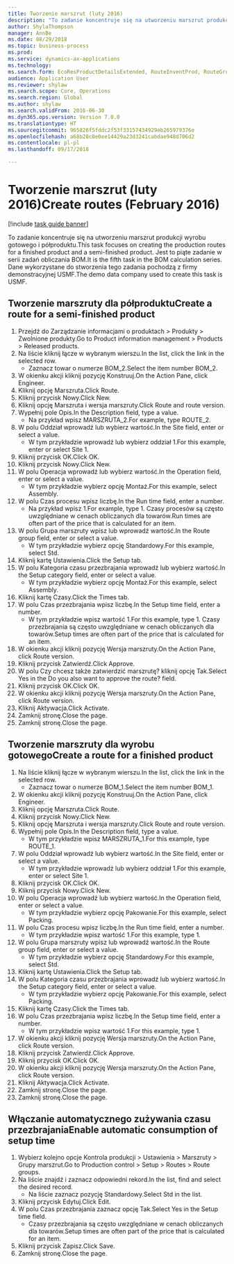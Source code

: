 ```yaml
--- 
title: Tworzenie marszrut (luty 2016)
description: "To zadanie koncentruje się na utworzeniu marszrut produkcji wyrobu gotowego i półproduktu."
author: ShylaThompson
manager: AnnBe
ms.date: 08/29/2018
ms.topic: business-process
ms.prod: 
ms.service: dynamics-ax-applications
ms.technology: 
ms.search.form: EcoResProductDetailsExtended, RouteInventProd, RouteGroup
audience: Application User
ms.reviewer: shylaw
ms.search.scope: Core, Operations
ms.search.region: Global
ms.author: shylaw
ms.search.validFrom: 2016-06-30
ms.dyn365.ops.version: Version 7.0.0
ms.translationtype: HT
ms.sourcegitcommit: 965826f5fddc2f53f33157434929eb265979376e
ms.openlocfilehash: a68b28c0e0ee14429a23d3241cabdae948d706d2
ms.contentlocale: pl-pl
ms.lasthandoff: 09/17/2018

---
```

# <a name="create-routes-february-2016"></a><span data-ttu-id="4ee77-103">Tworzenie marszrut (luty 2016)</span><span class="sxs-lookup"><span data-stu-id="4ee77-103">Create routes (February 2016)</span></span>

[!include [task guide banner](../../includes/task-guide-banner.md)]

<span data-ttu-id="4ee77-104">To zadanie koncentruje się na utworzeniu marszrut produkcji wyrobu gotowego i półproduktu.</span><span class="sxs-lookup"><span data-stu-id="4ee77-104">This task focuses on creating the production routes for a finished product and a semi-finished product.</span></span> <span data-ttu-id="4ee77-105">Jest to piąte zadanie w serii zadań obliczania BOM.</span><span class="sxs-lookup"><span data-stu-id="4ee77-105">It is the fifth task in the BOM calculation series.</span></span> <span data-ttu-id="4ee77-106">Dane wykorzystane do stworzenia tego zadania pochodzą z firmy demonstracyjnej USMF.</span><span class="sxs-lookup"><span data-stu-id="4ee77-106">The demo data company used to create this task is USMF.</span></span>


## <a name="create-a-route-for-a-semi-finished-product"></a><span data-ttu-id="4ee77-107">Tworzenie marszruty dla półproduktu</span><span class="sxs-lookup"><span data-stu-id="4ee77-107">Create a route for a semi-finished product</span></span>
1. <span data-ttu-id="4ee77-108">Przejdź do Zarządzanie informacjami o produktach > Produkty > Zwolnione produkty.</span><span class="sxs-lookup"><span data-stu-id="4ee77-108">Go to Product information management > Products > Released products.</span></span>
2. <span data-ttu-id="4ee77-109">Na liście kliknij łącze w wybranym wierszu.</span><span class="sxs-lookup"><span data-stu-id="4ee77-109">In the list, click the link in the selected row.</span></span>
    * <span data-ttu-id="4ee77-110">Zaznacz towar o numerze BOM_2.</span><span class="sxs-lookup"><span data-stu-id="4ee77-110">Select the item number BOM_2.</span></span>  
3. <span data-ttu-id="4ee77-111">W okienku akcji kliknij pozycję Konstruuj.</span><span class="sxs-lookup"><span data-stu-id="4ee77-111">On the Action Pane, click Engineer.</span></span>
4. <span data-ttu-id="4ee77-112">Kliknij opcję Marszruta.</span><span class="sxs-lookup"><span data-stu-id="4ee77-112">Click Route.</span></span>
5. <span data-ttu-id="4ee77-113">Kliknij przycisk Nowy.</span><span class="sxs-lookup"><span data-stu-id="4ee77-113">Click New.</span></span>
6. <span data-ttu-id="4ee77-114">Kliknij opcję Marszruta i wersja marszruty.</span><span class="sxs-lookup"><span data-stu-id="4ee77-114">Click Route and route version.</span></span>
7. <span data-ttu-id="4ee77-115">Wypełnij pole Opis.</span><span class="sxs-lookup"><span data-stu-id="4ee77-115">In the Description field, type a value.</span></span>
    * <span data-ttu-id="4ee77-116">Na przykład wpisz MARSZRUTA_2.</span><span class="sxs-lookup"><span data-stu-id="4ee77-116">For example, type ROUTE_2.</span></span>  
8. <span data-ttu-id="4ee77-117">W polu Oddział wprowadź lub wybierz wartość.</span><span class="sxs-lookup"><span data-stu-id="4ee77-117">In the Site field, enter or select a value.</span></span>
    * <span data-ttu-id="4ee77-118">W tym przykładzie wprowadź lub wybierz oddział 1.</span><span class="sxs-lookup"><span data-stu-id="4ee77-118">For this example, enter or select Site 1.</span></span>  
9. <span data-ttu-id="4ee77-119">Kliknij przycisk OK.</span><span class="sxs-lookup"><span data-stu-id="4ee77-119">Click OK.</span></span>
10. <span data-ttu-id="4ee77-120">Kliknij przycisk Nowy.</span><span class="sxs-lookup"><span data-stu-id="4ee77-120">Click New.</span></span>
11. <span data-ttu-id="4ee77-121">W polu Operacja wprowadź lub wybierz wartość.</span><span class="sxs-lookup"><span data-stu-id="4ee77-121">In the Operation field, enter or select a value.</span></span>
    * <span data-ttu-id="4ee77-122">W tym przykładzie wybierz opcję Montaż.</span><span class="sxs-lookup"><span data-stu-id="4ee77-122">For this example, select Assembly.</span></span>  
12. <span data-ttu-id="4ee77-123">W polu Czas procesu wpisz liczbę.</span><span class="sxs-lookup"><span data-stu-id="4ee77-123">In the Run time field, enter a number.</span></span>
    * <span data-ttu-id="4ee77-124">Na przykład wpisz 1.</span><span class="sxs-lookup"><span data-stu-id="4ee77-124">For example, type 1.</span></span> <span data-ttu-id="4ee77-125">Czasy procesów są często uwzględniane w cenach obliczanych dla towarów.</span><span class="sxs-lookup"><span data-stu-id="4ee77-125">Run times are often part of the price that is calculated for an item.</span></span>  
13. <span data-ttu-id="4ee77-126">W polu Grupa marszruty wpisz lub wprowadź wartość.</span><span class="sxs-lookup"><span data-stu-id="4ee77-126">In the Route group field, enter or select a value.</span></span>
    * <span data-ttu-id="4ee77-127">W tym przykładzie wybierz opcję Standardowy.</span><span class="sxs-lookup"><span data-stu-id="4ee77-127">For this example, select Std.</span></span>  
14. <span data-ttu-id="4ee77-128">Kliknij kartę Ustawienia.</span><span class="sxs-lookup"><span data-stu-id="4ee77-128">Click the Setup tab.</span></span>
15. <span data-ttu-id="4ee77-129">W polu Kategoria czasu przezbrajania wprowadź lub wybierz wartość.</span><span class="sxs-lookup"><span data-stu-id="4ee77-129">In the Setup category field, enter or select a value.</span></span>
    * <span data-ttu-id="4ee77-130">W tym przykładzie wybierz opcję Montaż.</span><span class="sxs-lookup"><span data-stu-id="4ee77-130">For this example, select Assembly.</span></span>  
16. <span data-ttu-id="4ee77-131">Kliknij kartę Czasy.</span><span class="sxs-lookup"><span data-stu-id="4ee77-131">Click the Times tab.</span></span>
17. <span data-ttu-id="4ee77-132">W polu Czas przezbrajania wpisz liczbę.</span><span class="sxs-lookup"><span data-stu-id="4ee77-132">In the Setup time field, enter a number.</span></span>
    * <span data-ttu-id="4ee77-133">W tym przykładzie wpisz wartość 1.</span><span class="sxs-lookup"><span data-stu-id="4ee77-133">For this example, type 1.</span></span> <span data-ttu-id="4ee77-134">Czasy przezbrajania są często uwzględniane w cenach obliczanych dla towarów.</span><span class="sxs-lookup"><span data-stu-id="4ee77-134">Setup times are often part of the price that is calculated for an item.</span></span>  
18. <span data-ttu-id="4ee77-135">W okienku akcji kliknij pozycję Wersja marszruty.</span><span class="sxs-lookup"><span data-stu-id="4ee77-135">On the Action Pane, click Route version.</span></span>
19. <span data-ttu-id="4ee77-136">Kliknij przycisk Zatwierdź.</span><span class="sxs-lookup"><span data-stu-id="4ee77-136">Click Approve.</span></span>
20. <span data-ttu-id="4ee77-137">W polu Czy chcesz także zatwierdzić marszrutę? kliknij opcję Tak.</span><span class="sxs-lookup"><span data-stu-id="4ee77-137">Select Yes in the Do you also want to approve the route? field.</span></span>
21. <span data-ttu-id="4ee77-138">Kliknij przycisk OK.</span><span class="sxs-lookup"><span data-stu-id="4ee77-138">Click OK.</span></span>
22. <span data-ttu-id="4ee77-139">W okienku akcji kliknij pozycję Wersja marszruty.</span><span class="sxs-lookup"><span data-stu-id="4ee77-139">On the Action Pane, click Route version.</span></span>
23. <span data-ttu-id="4ee77-140">Kliknij Aktywacja.</span><span class="sxs-lookup"><span data-stu-id="4ee77-140">Click Activate.</span></span>
24. <span data-ttu-id="4ee77-141">Zamknij stronę.</span><span class="sxs-lookup"><span data-stu-id="4ee77-141">Close the page.</span></span>
25. <span data-ttu-id="4ee77-142">Zamknij stronę.</span><span class="sxs-lookup"><span data-stu-id="4ee77-142">Close the page.</span></span>

## <a name="create-a-route-for-a-finished-product"></a><span data-ttu-id="4ee77-143">Tworzenie marszruty dla wyrobu gotowego</span><span class="sxs-lookup"><span data-stu-id="4ee77-143">Create a route for a finished product</span></span>
1. <span data-ttu-id="4ee77-144">Na liście kliknij łącze w wybranym wierszu.</span><span class="sxs-lookup"><span data-stu-id="4ee77-144">In the list, click the link in the selected row.</span></span>
    * <span data-ttu-id="4ee77-145">Zaznacz towar o numerze BOM_1.</span><span class="sxs-lookup"><span data-stu-id="4ee77-145">Select the item number BOM_1.</span></span>  
2. <span data-ttu-id="4ee77-146">W okienku akcji kliknij pozycję Konstruuj.</span><span class="sxs-lookup"><span data-stu-id="4ee77-146">On the Action Pane, click Engineer.</span></span>
3. <span data-ttu-id="4ee77-147">Kliknij opcję Marszruta.</span><span class="sxs-lookup"><span data-stu-id="4ee77-147">Click Route.</span></span>
4. <span data-ttu-id="4ee77-148">Kliknij przycisk Nowy.</span><span class="sxs-lookup"><span data-stu-id="4ee77-148">Click New.</span></span>
5. <span data-ttu-id="4ee77-149">Kliknij opcję Marszruta i wersja marszruty.</span><span class="sxs-lookup"><span data-stu-id="4ee77-149">Click Route and route version.</span></span>
6. <span data-ttu-id="4ee77-150">Wypełnij pole Opis.</span><span class="sxs-lookup"><span data-stu-id="4ee77-150">In the Description field, type a value.</span></span>
    * <span data-ttu-id="4ee77-151">W tym przykładzie wpisz MARSZRUTA_1.</span><span class="sxs-lookup"><span data-stu-id="4ee77-151">For this example, type ROUTE_1.</span></span>  
7. <span data-ttu-id="4ee77-152">W polu Oddział wprowadź lub wybierz wartość.</span><span class="sxs-lookup"><span data-stu-id="4ee77-152">In the Site field, enter or select a value.</span></span>
    * <span data-ttu-id="4ee77-153">W tym przykładzie wprowadź lub wybierz oddział 1.</span><span class="sxs-lookup"><span data-stu-id="4ee77-153">For this example, enter or select Site 1.</span></span>  
8. <span data-ttu-id="4ee77-154">Kliknij przycisk OK.</span><span class="sxs-lookup"><span data-stu-id="4ee77-154">Click OK.</span></span>
9. <span data-ttu-id="4ee77-155">Kliknij przycisk Nowy.</span><span class="sxs-lookup"><span data-stu-id="4ee77-155">Click New.</span></span>
10. <span data-ttu-id="4ee77-156">W polu Operacja wprowadź lub wybierz wartość.</span><span class="sxs-lookup"><span data-stu-id="4ee77-156">In the Operation field, enter or select a value.</span></span>
    * <span data-ttu-id="4ee77-157">W tym przykładzie wybierz opcję Pakowanie.</span><span class="sxs-lookup"><span data-stu-id="4ee77-157">For this example, select Packing.</span></span>  
11. <span data-ttu-id="4ee77-158">W polu Czas procesu wpisz liczbę.</span><span class="sxs-lookup"><span data-stu-id="4ee77-158">In the Run time field, enter a number.</span></span>
    * <span data-ttu-id="4ee77-159">W tym przykładzie wpisz wartość 1.</span><span class="sxs-lookup"><span data-stu-id="4ee77-159">For this example, type 1.</span></span>  
12. <span data-ttu-id="4ee77-160">W polu Grupa marszruty wpisz lub wprowadź wartość.</span><span class="sxs-lookup"><span data-stu-id="4ee77-160">In the Route group field, enter or select a value.</span></span>
    * <span data-ttu-id="4ee77-161">W tym przykładzie wybierz opcję Standardowy.</span><span class="sxs-lookup"><span data-stu-id="4ee77-161">For this example, select Std.</span></span>  
13. <span data-ttu-id="4ee77-162">Kliknij kartę Ustawienia.</span><span class="sxs-lookup"><span data-stu-id="4ee77-162">Click the Setup tab.</span></span>
14. <span data-ttu-id="4ee77-163">W polu Kategoria czasu przezbrajania wprowadź lub wybierz wartość.</span><span class="sxs-lookup"><span data-stu-id="4ee77-163">In the Setup category field, enter or select a value.</span></span>
    * <span data-ttu-id="4ee77-164">W tym przykładzie wybierz opcję Pakowanie.</span><span class="sxs-lookup"><span data-stu-id="4ee77-164">For this example, select Packing.</span></span>  
15. <span data-ttu-id="4ee77-165">Kliknij kartę Czasy.</span><span class="sxs-lookup"><span data-stu-id="4ee77-165">Click the Times tab.</span></span>
16. <span data-ttu-id="4ee77-166">W polu Czas przezbrajania wpisz liczbę.</span><span class="sxs-lookup"><span data-stu-id="4ee77-166">In the Setup time field, enter a number.</span></span>
    * <span data-ttu-id="4ee77-167">W tym przykładzie wpisz wartość 1.</span><span class="sxs-lookup"><span data-stu-id="4ee77-167">For this example, type 1.</span></span>  
17. <span data-ttu-id="4ee77-168">W okienku akcji kliknij pozycję Wersja marszruty.</span><span class="sxs-lookup"><span data-stu-id="4ee77-168">On the Action Pane, click Route version.</span></span>
18. <span data-ttu-id="4ee77-169">Kliknij przycisk Zatwierdź.</span><span class="sxs-lookup"><span data-stu-id="4ee77-169">Click Approve.</span></span>
19. <span data-ttu-id="4ee77-170">Kliknij przycisk OK.</span><span class="sxs-lookup"><span data-stu-id="4ee77-170">Click OK.</span></span>
20. <span data-ttu-id="4ee77-171">W okienku akcji kliknij pozycję Wersja marszruty.</span><span class="sxs-lookup"><span data-stu-id="4ee77-171">On the Action Pane, click Route version.</span></span>
21. <span data-ttu-id="4ee77-172">Kliknij Aktywacja.</span><span class="sxs-lookup"><span data-stu-id="4ee77-172">Click Activate.</span></span>
22. <span data-ttu-id="4ee77-173">Zamknij stronę.</span><span class="sxs-lookup"><span data-stu-id="4ee77-173">Close the page.</span></span>
23. <span data-ttu-id="4ee77-174">Zamknij stronę.</span><span class="sxs-lookup"><span data-stu-id="4ee77-174">Close the page.</span></span>

## <a name="enable-automatic-consumption-of-setup-time"></a><span data-ttu-id="4ee77-175">Włączanie automatycznego zużywania czasu przezbrajania</span><span class="sxs-lookup"><span data-stu-id="4ee77-175">Enable automatic consumption of setup time</span></span>
1. <span data-ttu-id="4ee77-176">Wybierz kolejno opcje Kontrola produkcji > Ustawienia > Marszruty > Grupy marszrut.</span><span class="sxs-lookup"><span data-stu-id="4ee77-176">Go to Production control > Setup > Routes > Route groups.</span></span>
2. <span data-ttu-id="4ee77-177">Na liście znajdź i zaznacz odpowiedni rekord.</span><span class="sxs-lookup"><span data-stu-id="4ee77-177">In the list, find and select the desired record.</span></span>
    * <span data-ttu-id="4ee77-178">Na liście zaznacz pozycję Standardowy.</span><span class="sxs-lookup"><span data-stu-id="4ee77-178">Select Std in the list.</span></span>  
3. <span data-ttu-id="4ee77-179">Kliknij przycisk Edytuj.</span><span class="sxs-lookup"><span data-stu-id="4ee77-179">Click Edit.</span></span>
4. <span data-ttu-id="4ee77-180">W polu Czas przezbrajania zaznacz opcję Tak.</span><span class="sxs-lookup"><span data-stu-id="4ee77-180">Select Yes in the Setup time field.</span></span>
    * <span data-ttu-id="4ee77-181">Czasy przezbrajania są często uwzględniane w cenach obliczanych dla towarów.</span><span class="sxs-lookup"><span data-stu-id="4ee77-181">Setup times are often part of the price that is calculated for an item.</span></span>  
5. <span data-ttu-id="4ee77-182">Kliknij przycisk Zapisz.</span><span class="sxs-lookup"><span data-stu-id="4ee77-182">Click Save.</span></span>
6. <span data-ttu-id="4ee77-183">Zamknij stronę.</span><span class="sxs-lookup"><span data-stu-id="4ee77-183">Close the page.</span></span>


